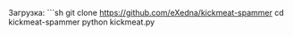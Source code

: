 Загрузка: ```sh
git clone https://github.com/eXedna/kickmeat-spammer
cd kickmeat-spammer
python kickmeat.py
```







